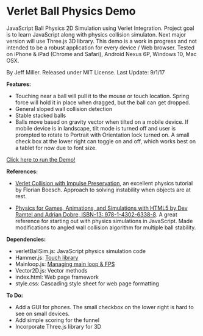 # Verlet Ball Physics Demo

JavaScript Ball Physics 2D Simulation using Verlet Integration. Project goal is to learn JavaScript along with physics collision simulaton. Next major version will use Three.js 3D library. This demo is a work in progress and not intended to be a robust application for every device / Web browser. Tested on iPhone & iPad (Chrome and Safari), Android Nexus 6P, Windows 10, Mac OSX.

By Jeff Miller. Released under MIT License. Last Update: 9/1/17

**Features:**
- Touching near a ball will pull it to the mouse or touch location. Spring force will hold it in place when dragged, but the ball can get dropped.
- General sloped wall collision detection
- Stable stacked balls
- Balls move based on gravity vector when tilted on a mobile device. If mobile device is in landscape, tilt mode is turned off and user is prompted to rotate to Portrait with Orientation lock turned on. A small check box at the lower right can toggle on and off, which works best on a tablet for now due to font size.

[Click here to run the Demo!](https://jmogl.github.io/VerletBallPhysicsDemo/)	

**References:**
- [Verlet Collision with Impulse Preservation](http://codeflow.org/entries/2010/nov/29/verlet-collision-with-impulse-preservation/), an excellent physics tutorial by Florian Boesch. Approach to solving instability when objects are at rest.

- [Physics for Games, Animations, and Simulations with HTML5 by Dev Ramtel and Adrian Dobre, ISBN-13: 978-1-4302-6338-8](https://github.com/devramtal/Physics-for-JavaScript-Games-Animation-Simulations). A great reference for starting out with physics simulations in JavaScript. Made modifications to angled wall collision algorithm for multiple ball stability.

**Dependencies:**
- verletBallSim.js: JavaScript physics simulation code
- Hammer.js: [Touch library](http://hammerjs.github.io/)
- Mainloop.js: [Managing main loop & FPS](https://github.com/IceCreamYou/MainLoop.js)
- Vector2D.js:  Vector methods
- index.html: Web page framework
- style.css: Cascading style sheet for web page formatting

**To Do:**
- Add a GUI for phones. The small checkbox on the lower right is hard to see on small devices.
- Add simple scoring for the funnel
- Incorporate Three.js library for 3D
